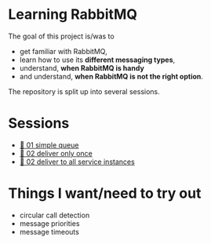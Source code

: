 # Learning RabbitMQ

The goal of this project is/was to
- get familiar with RabbitMQ,
- learn how to use its **different messaging types**,
- understand, **when RabbitMQ is handy**
- and understand, **when RabbitMQ is not the right option**.

The repository is split up into several sessions.

# Sessions

- [🔗 01 simple queue](01-simple-queue)
- [🔗 02 deliver only once](02-deliver-only-once)
- [🔗 02 deliver to all service instances](02-deliver-to-all)

# Things I want/need to try out

- circular call detection
- message priorities
- message timeouts